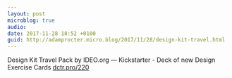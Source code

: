 ```yaml
---
layout: post
microblog: true
audio: 
date: 2017-11-28 18:52 +0100
guid: http://adamprocter.micro.blog/2017/11/28/design-kit-travel.html
---
```

Design Kit Travel Pack by IDEO.org — Kickstarter  - Deck of new Design Exercise Cards [dctr.pro/220](http://dctr.pro/220) 
